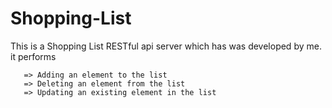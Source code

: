 # Shopping-List
This is a Shopping List  RESTful api server which has was developed by me.
it performs

       => Adding an element to the list
       => Deleting an element from the list
       => Updating an existing element in the list
